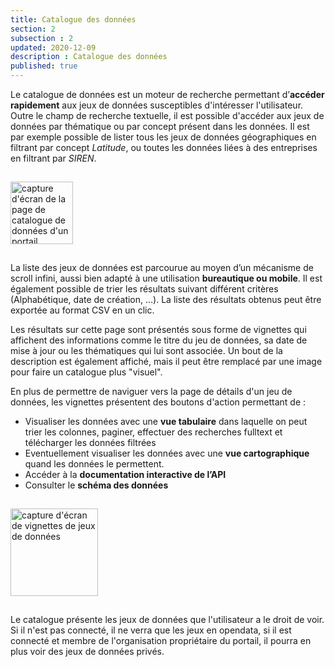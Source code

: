 ```yaml
---
title: Catalogue des données
section: 2
subsection : 2
updated: 2020-12-09
description : Catalogue des données
published: true
---
```


Le catalogue de données est un moteur de recherche permettant d’**accéder rapidement** aux jeux de données susceptibles d'intéresser l'utilisateur. Outre le champ de recherche textuelle, il est possible d'accéder aux jeux de données par thématique ou par concept présent dans les données. Il est par exemple possible de lister tous les jeux de données géographiques en filtrant par concept *Latitude*, ou toutes les données liées à des entreprises en filtrant par *SIREN*.

<img src="./images/functional-presentation/search.jpg"
     height="100" style="margin:15px auto;" alt="capture d'écran de la page de catalogue de données d'un portail"/>


La liste des jeux de données est parcourue au moyen d’un mécanisme de scroll infini, aussi bien adapté à une utilisation **bureautique ou mobile**. Il est également possible de trier les résultats suivant différent critères (Alphabétique, date de création, ...). La liste des résultats obtenus peut être exportée au format CSV en un clic.

Les résultats sur cette page sont présentés sous forme de vignettes qui affichent des informations comme le titre du jeu de données, sa date de mise à jour ou les thématiques qui lui sont associée. Un bout de la description est également affiché, mais il peut être remplacé par une image pour faire un catalogue plus "visuel".

En plus de permettre de naviguer vers la page de détails d'un jeu de données, les vignettes présentent des boutons d'action permettant de :
* Visualiser les données avec une **vue tabulaire** dans laquelle on peut trier les colonnes, paginer, effectuer des recherches fulltext et télécharger les données filtrées
* Eventuellement visualiser les données avec une **vue cartographique** quand les données le permettent.
* Accéder à la **documentation interactive de l’API**
* Consulter le **schéma des données**

<img src="./images/functional-presentation/home-dataset.jpg"
     height="140" style="margin:15px auto;" alt="capture d'écran de vignettes de jeux de données"/>

Le catalogue présente les jeux de données que l'utilisateur a le droit de voir. Si il n'est pas connecté, il ne verra que les jeux en opendata, si il est connecté et membre de l'organisation propriétaire du portail, il pourra en plus voir des jeux de données privés.

